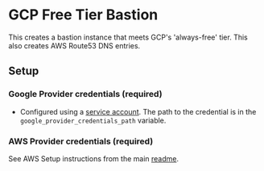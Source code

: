 # GCP Free Tier Bastion

This creates a bastion instance that meets GCP's 'always-free' tier. This also creates AWS Route53 DNS entries.

## Setup

### Google Provider credentials (required)

* Configured using a [service account](https://www.terraform.io/docs/providers/google/guides/getting_started.html#adding-credentials). The path to the credential is in the `google_provider_credentials_path` variable.

### AWS Provider credentials (required)

See AWS Setup instructions from the main [readme](../../../../readme.md).
